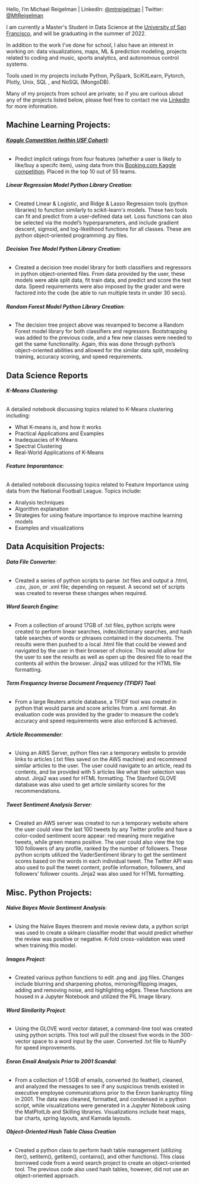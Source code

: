 Hello, I’m Michael Reigelman | LinkedIn: [@mtreigelman](https://www.linkedin.com/in/mtreigelman/) | Twitter: [@MtReigelman](https://twitter.com/MtReigelman)

I am currently a Master's Student in Data Science at the [University of San Francisco](https://myusf.usfca.edu/arts-sciences/data-science/program-requirements), and will be graduating in the summer of 2022. 

In addition to the work I've done for school, I also have an interest in working on: data visualizations, maps, ML & prediction modeling, projects related to coding and music, sports analytics, and autonomous control systems.

Tools used in my projects include Python, PySpark, SciKitLearn, Pytorch, Plotly, Unix, SQL , and NoSQL (MongoDB).

Many of my projects from school are private; so if you are curious about any of the projects listed below, please feel free to contact me via [LinkedIn](https://www.linkedin.com/in/mtreigelman/) for more information. 


## Machine Learning Projects:  

###### **[Kaggle Competition (within USF Cohort)](https://www.kaggle.com/competitions/predicting-implicit-ratings-usfca-2022)**:  

- Predict implicit ratings from four features (whether a user is likely to like/buy a specifc item), using data from this [Booking.com Kaggle competition](https://www.kaggle.com/teresasereno/booking-challenge-data). Placed in the top 10 out of 55 teams. 


###### **Linear Regression Model Python Library Creation**:  

- Created Linear & Logistic, and Ridge & Lasso Regression tools (python libraries) to function similarly to scikit-learn's models. These two tools can fit and predict from a user-defined data set. Loss functions can also be selected via the model’s hyperparameters, and include gradient descent, sigmoid, and log-likelihood functions for all classes. These are python object-oriented programming .py files.


###### **Decision Tree Model Python Library Creation**: 

- Created a decision tree model library for both classifiers and regressors in python object-oriented files. From data provided by the user, these models were able split data, fit train data, and predict and score the test data. Speed requirements were also imposed by the grader and were factored into the code (be able to run multiple tests in under 30 secs).  


###### **Random Forest Model Python Library Creation**:  

- The decision tree project above was revamped to become a Random Forest model library for both classifiers and regressors. Bootstrapping was added to the previous code, and a few new classes were needed to get the same functionality. Again, this was done through python’s object-oriented abilities and allowed for the similar data split, modeling training, accuracy scoring, and speed requirements.
 
 
 ## Data Science Reports
 
 ###### **K-Means Clustering**:
 
A detailed notebook discussing topics related to K-Means clustering including:
- What K-means is, and how it works
- Practical Applications and Examples
- Inadequacies of K-Means
- Spectral Clustering
- Real-World Applications of K-Means


###### **Feature Imporantance**:
 
A detailed notebook discussing topics related to Feature Importance using data from the National Football League. Topics include:
- Analysis techniques
- Algorithm explanation
- Strategies for using feature importance to improve machine learning models
- Examples and visualizations
 

## Data Acquisition Projects: 

###### **Data File Converter**: 

- Created a series of python scripts to parse .txt files and output a .html, .csv, .json, or .xml file; depending on request. A second set of scripts was created to reverse these changes when required.


###### **Word Search Engine**:  

- From a collection of around 17GB of .txt files, python scripts were created to perform linear searches, index/dictionary searches, and hash table searches of words or phrases contained in the documents. The results were then pushed to a local .html file that could be viewed and navigated by the user in their browser of choice. This would allow for the user to see the results as well as open up the desired file to read the contents all within the browser. Jinja2 was utilized for the HTML file formatting.


###### **Term Frequency Inverse Document Frequency (TFIDF) Tool**: 

- From a large Reuters article database, a TFIDF tool was created in python that would parse and score articles from a .xml format. An evaluation code was provided by the grader to measure the code’s accuracy and speed requirements were also enforced & achieved. 


###### **Article Recommender**:  

- Using an AWS Server, python files ran a temporary website to provide links to articles (.txt files saved on the AWS machine) and recommend similar articles to the user. The user could navigate to an article, read its contents, and be provided with 5 articles like what their selection was about. Jinja2 was used for HTML formatting. The Stanford GLOVE database was also used to get article similarity scores for the recommendations. 

 

###### **Tweet Sentiment Analysis Server**:  

- Created an AWS server was created to run a temporary website where the user could view the last 100 tweets by any Twitter profile and have a color-coded sentiment score appear: red meaning more negative tweets, while green means positive. The user could also view the top 100 followers of any profile, ranked by the number of followers. These python scripts utilized the VaderSentiment library to get the sentiment scores based on the words in each individual tweet. The Twitter API was also used to pull the tweet content, profile information, followers, and followers’ follower counts. Jinja2 was also used for HTML formatting.


## Misc. Python Projects: 

###### **Naïve Bayes Movie Sentiment Analysis**:  

- Using the Naïve Bayes theorem and movie review data, a python script was used to create a sklearn classifier model that would predict whether the review was positive or negative. K-fold cross-validation was used when training this model. 


###### **Images Project**:  

- Created various python functions to edit .png and .jpg files. Changes include blurring and sharpening photos, mirroring/flipping images, adding and removing noise, and highlighting edges. These functions are housed in a Jupyter Notebook and utilized the PIL Image library. 


###### **Word Similarity Project**:  

- Using the GLOVE word vector dataset, a command-line tool was created using python scripts. This tool will pull the closest five words in the 300-vector space to a word input by the user. Converted .txt file to NumPy for speed improvements.


###### **Enron Email Analysis Prior to 2001 Scandal**: 

- From a collection of 1.5GB of emails, converted (to feather), cleaned, and analyzed the messages to see if any suspicious trends existed in executive employee communications prior to the Enron bankruptcy filing in 2001. The data was cleaned, formatted, and condensed in a python script, while visualizations were generated in a Jupyter Notebook using the MatPlotLib and Skilling libraries. Visualizations include heat maps, bar charts, spring layouts, and Kamada layouts.


###### **Object-Oriented Hash Table Class Creation**
- Created a python class to perform hash table management (utilizing iter(), setitem(), getitem(), contains(), and other functions). This class borrowed code from a word search project to create an object-oriented tool. The previous code also used hash tables, however, did not use an object-oriented approach.

<!---
mtreigelman/mtreigelman is a ✨ special ✨ repository because its `README.md` (this file) appears on your GitHub profile.
You can click the Preview link to take a look at your changes.
--->
